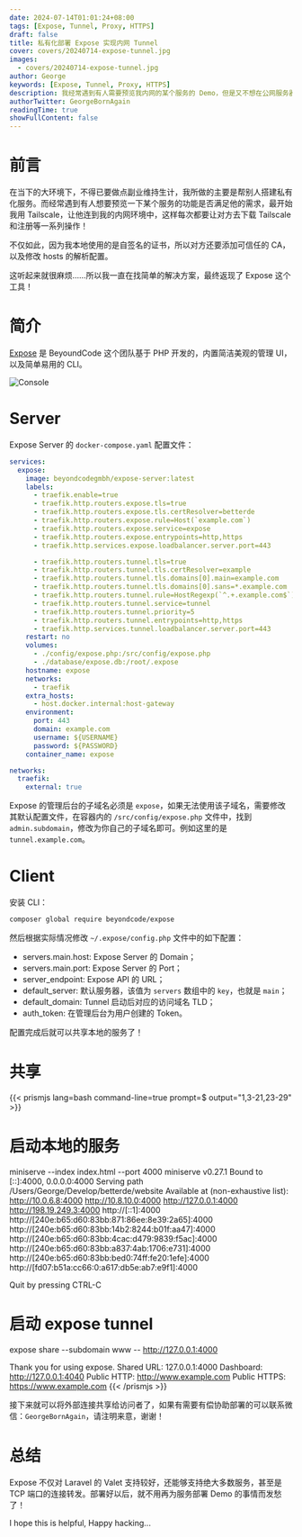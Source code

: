 ```yaml
---
date: 2024-07-14T01:01:24+08:00
tags: [Expose, Tunnel, Proxy, HTTPS]
draft: false
title: 私有化部署 Expose 实现内网 Tunnel
cover: covers/20240714-expose-tunnel.jpg
images:
  - covers/20240714-expose-tunnel.jpg
author: George
keywords: [Expose, Tunnel, Proxy, HTTPS]
description: 我经常遇到有人需要预览我内网的某个服务的 Demo，但是又不想在公网服务器上不熟一套，于是乎我想到了 Expose 这个开源项目......
authorTwitter: GeorgeBornAgain
readingTime: true
showFullContent: false
---
```


# 前言

在当下的大环境下，不得已要做点副业维持生计，我所做的主要是帮别人搭建私有化服务。而经常遇到有人想要预览一下某个服务的功能是否满足他的需求，最开始我用 Tailscale，让他连到我的内网环境中，这样每次都要让对方去下载 Tailscale 和注册等一系列操作！

不仅如此，因为我本地使用的是自签名的证书，所以对方还要添加可信任的 CA，以及修改 hosts 的解析配置。

这听起来就很麻烦……所以我一直在找简单的解决方案，最终返现了 Expose 这个工具！

# 简介

[Expose](https://github.com/beyondcode/expose) 是 BeyoundCode 这个团队基于 PHP 开发的，内置简洁美观的管理 UI，以及简单易用的 CLI。

![Console](/article/20240714-expose-tunnel.png)

# Server

Expose Server 的 `docker-compose.yaml` 配置文件：

```yaml
services:
  expose:
    image: beyondcodegmbh/expose-server:latest
    labels:
      - traefik.enable=true
      - traefik.http.routers.expose.tls=true
      - traefik.http.routers.expose.tls.certResolver=betterde
      - traefik.http.routers.expose.rule=Host(`example.com`)
      - traefik.http.routers.expose.service=expose
      - traefik.http.routers.expose.entrypoints=http,https
      - traefik.http.services.expose.loadbalancer.server.port=443

      - traefik.http.routers.tunnel.tls=true
      - traefik.http.routers.tunnel.tls.certResolver=example
      - traefik.http.routers.tunnel.tls.domains[0].main=example.com
      - traefik.http.routers.tunnel.tls.domains[0].sans=*.example.com
      - traefik.http.routers.tunnel.rule=HostRegexp(`^.+.example.com$`)
      - traefik.http.routers.tunnel.service=tunnel
      - traefik.http.routers.tunnel.priority=5
      - traefik.http.routers.tunnel.entrypoints=http,https
      - traefik.http.services.tunnel.loadbalancer.server.port=443
    restart: no
    volumes:
      - ./config/expose.php:/src/config/expose.php
      - ./database/expose.db:/root/.expose
    hostname: expose
    networks:
      - traefik
    extra_hosts:
      - host.docker.internal:host-gateway
    environment:
      port: 443
      domain: example.com
      username: ${USERNAME}
      password: ${PASSWORD}
    container_name: expose

networks:
  traefik:
    external: true
```

Expose 的管理后台的子域名必须是 `expose`，如果无法使用该子域名，需要修改其默认配置文件，在容器内的 `/src/config/expose.php` 文件中，找到 `admin.subdomain`，修改为你自己的子域名即可。例如这里的是 `tunnel.example.com`。

# Client

安装 CLI：

```bash
composer global require beyondcode/expose
```

然后根据实际情况修改 `~/.expose/config.php` 文件中的如下配置：

* servers.main.host: Expose Server 的 Domain；
* servers.main.port: Expose Server 的 Port；
* server_endpoint: Expose API 的 URL；
* default_server: 默认服务器，该值为 `servers` 数组中的 `key`，也就是 `main`；
* default_domain: Tunnel 启动后对应的访问域名 TLD；
* auth_token: 在管理后台为用户创建的 Token。

配置完成后就可以共享本地的服务了！

# 共享

{{< prismjs lang=bash command-line=true prompt=$ output="1,3-21,23-29" >}}
# 启动本地的服务
miniserve --index index.html --port 4000
miniserve v0.27.1
Bound to [::]:4000, 0.0.0.0:4000
Serving path /Users/George/Develop/betterde/website
Available at (non-exhaustive list):
    http://10.0.6.8:4000
    http://10.8.10.0:4000
    http://127.0.0.1:4000
    http://198.19.249.3:4000
    http://[::1]:4000
    http://[240e:b65:d60:83bb:871:86ee:8e39:2a65]:4000
    http://[240e:b65:d60:83bb:14b2:8244:b01f:aa47]:4000
    http://[240e:b65:d60:83bb:4cac:d479:9839:f5ac]:4000
    http://[240e:b65:d60:83bb:a837:4ab:1706:e731]:4000
    http://[240e:b65:d60:83bb:bed0:74ff:fe20:1efe]:4000
    http://[fd07:b51a:cc66:0:a617:db5e:ab7:e9f1]:4000

Quit by pressing CTRL-C

# 启动 expose tunnel
expose share --subdomain www -- http://127.0.0.1:4000

Thank you for using expose.
Shared URL:		127.0.0.1:4000
Dashboard:		http://127.0.0.1:4040
Public HTTP:	http://www.example.com
Public HTTPS:	https://www.example.com
{{< /prismjs >}}

接下来就可以将外部连接共享给访问者了，如果有需要有偿协助部署的可以联系微信：`GeorgeBornAgain`，请注明来意，谢谢！

# 总结

Expose 不仅对 Laravel 的 Valet 支持较好，还能够支持绝大多数服务，甚至是 TCP 端口的连接转发。部署好以后，就不用再为服务部署 Demo 的事情而发愁了！

I hope this is helpful, Happy hacking...